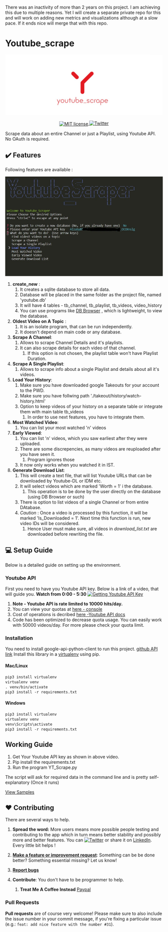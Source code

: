 There was an inactivity of more than 2 years on this project.
I am achieving this due to multiple reasons.
Yet I will create a separate private repo for this and will work on adding new metrics and visualizations although at a slow pace.
If it ends nice will merge that with this repo.

# Youtube_scrape

<img src="https://github.com/CriticalHunter/Youtube_Scraper/blob/master/Assets/title.jpg" >
<p align="center" style="text-align: center;">
<a href="https://lbesson.mit-license.org">
  <img alt="MIT license"
       src="https://img.shields.io/badge/License-MIT-blue.svg?style=flat-square"
       align="center">
<a href="https://twitter.com/intent/tweet?text=Wow:&url=https%3A%2F%2Fgithub.com%2FCriticalHunter%2FYoutube_stats.git"><img alt="Twitter" src="https://img.shields.io/twitter/url?style=social&url=https%3A%2F%2Fgithub.com%2FCriticalHunter%2FYoutube_Scraper.git"></a>

Scrape data about an entire Channel or just a Playlist, using Youtube API. No OAuth is required.

## :heavy_check_mark: Features

Following features are available :

![CLI](/Assets/example_0.0.jpg)

1. **create_new** :
   1. It creates a sqlite database to store all data.
   2. Database will be placed in the same folder as the project file, named 'youtube.db'
   3. It will have 4 tables - tb_channel, tb_playlist, tb_videos, video_history
   4. You can use programs like [DB Browser](https://sqlitebrowser.org) , which is lightweight, to view the database.
2. **Oldest Video on A Topic** :
   1. It is an isolate program, that can be run independently.
   2. It doesn't depend on main code or any database.
3. **Scrape A Channel**:
   1. Allows to scrape Channel Details and it's playlists.
   2. It can also scrape details for each video of that channel.
      1. If this option is not chosen, the playlist table won't have Playlist Duration.
4. **Scrape A Single Playlist**:
   1. Allows to scrape info about a single Playlist and details about all it's videos.
5. **Load Your History**:
   1. Make sure you have downloaded google Takeouts for your account to the PWD.
   2. Make sure you have follwing path './takeout/history/watch-history.html'
   3. Option to keep videos of your history on a separate table or integrate them with main table tb_videos
      1. In order to use next features, you have to integrate them.
6. **Most Watched Video**:
   1. You can list your most watched 'n' videos
7. **Early Viewed**:
   1. You can list 'n' videos, which you saw earliest after they were uploaded.
   2. There are some discrepencies, as many videos are reuploaded after you have seen it.
      1. Program ignores those
   3. It now only works when you watched it in IST.
8. **Generate Download List**:
   1. This will create a text file, that will list Youtube URLs that can be downloaded by Youtube-DL or IDM etc.
   2. It will select videos which are marked 'Worth = 1' i the database.
      1. This operation is to be done by the user directly on the database (using DB Browser or such)
   3. There is option to list videos of a single Channel or from entire DAtabase.
   4. *Caution* : Once a video is processed by this function, it will be marked 'Is_Downloaded = 1'. Next time this function is run, new video IDs will be considered.
      1. Hence User must make sure, all videos in *download_list.txt* are downloaded before rewriting the file.

## :computer: Setup Guide

Below is a detailed guide on setting up the environment.

### Youtube API

First you need to have you Youtube API key. Below is a link of a video, that will guide you. **Watch from 0:00 - 5:30**
[![Getting Youtube API Key](https://img.youtube.com/vi/th5_9woFJmk/0.jpg)](https://www.youtube.com/watch?v=th5_9woFJmk)

1. **Note - Youtube API is rate limited to 10000 hits/day.**
2. You can view your quotas at [here - console](https://console.cloud.google.com/iam-admin/quotas)
3. Cost of operations is decribed [here -Youtube API docs](https://developers.google.com/youtube/v3/docs)
4. Code has been optimized to decrease quota usage. You can easily work with 50000 videos/day. For more please check your quota limit.

### Installation

You need to install google-api-python-client to run this project. [github API link](https://github.com/googleapis/google-api-python-client)
Install this library in a [virtualenv](https://virtualenv.pypa.io/en/latest/) using pip.

#### Mac/Linux

```
pip3 install virtualenv
virtualenv venv
. venv/bin/activate
pip3 install -r requirements.txt
```

#### Windows

```
pip3 install virtualenv
virtualenv venv
venv\Scripts\activate
pip3 install -r requirements.txt
```

## Working Guide

1. Get Your Youtube API key as shown in above video.
2. Pip install the requirements.txt
3. Run the program YT_Scrape.py

The script will ask for required data in the command line and is pretty self-explanatory (Once it runs)

[View Samples](/Samples.md)

## :hearts: Contributing

There are several ways to help.

1. **Spread the word:** More users means more possible people testing and contributing to the app which in turn means better stability and possibly more and better features. You can [![Twitter](https://img.shields.io/twitter/url?style=social&url=https%3A%2F%2Fgithub.com%2FCriticalHunter%2FYoutube_Scraper.git)](https://twitter.com/intent/tweet?text=Wow:&url=https%3A%2F%2Fgithub.com%2FCriticalHunter%2FYoutube_stats.git) or share it on [LinkedIn](http://www.linkedin.com/shareArticle?mini=true&url=https://github.com/CriticalHunter/Youtube_Scraper.git). Every little bit helps !
2. **[Make a feature or improvement request](https://github.com/CriticalHunter/Youtube_Scraper/issues/new)**: Something can be be done better? Something essential missing? Let us know!
3. **[Report bugs](https://github.com/CriticalHunter/Youtube_Scraper/issues/new)**
4. **Contribute**: You don't have to be programmer to help.

   1. **Treat Me A Coffee Instead** [Paypal](https://paypal.me/CriticalHunter23)

### Pull Requests

**Pull requests** are of course very welcome! Please make sure to also include the issue number in your commit message, if you're fixing a particular issue (e.g.: `feat: add nice feature with the number #31`).
